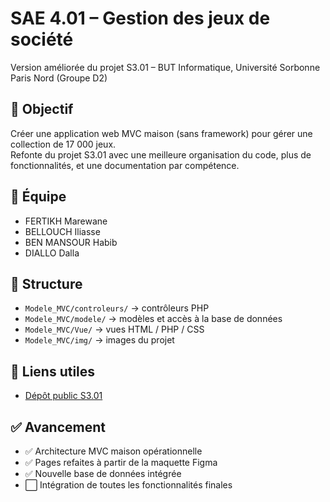# SAE 4.01 – Gestion des jeux de société

Version améliorée du projet S3.01 – BUT Informatique, Université Sorbonne Paris Nord (Groupe D2)

## 🎯 Objectif

Créer une application web MVC maison (sans framework) pour gérer une collection de 17 000 jeux.  
Refonte du projet S3.01 avec une meilleure organisation du code, plus de fonctionnalités, et une documentation par compétence.

## 👥 Équipe

- FERTIKH Marewane
- BELLOUCH Iliasse
- BEN MANSOUR Habib
- DIALLO Dalla

## 📁 Structure

- `Modele_MVC/controleurs/` → contrôleurs PHP
- `Modele_MVC/modele/` → modèles et accès à la base de données
- `Modele_MVC/Vue/` → vues HTML / PHP / CSS
- `Modele_MVC/img/` → images du projet

## 🔗 Liens utiles

- [Dépôt public S3.01](https://github.com/marewane-fertikh/SAE_4.01_D2_Public)

## ✅ Avancement

- ✅ Architecture MVC maison opérationnelle
- ✅ Pages refaites à partir de la maquette Figma
- ✅ Nouvelle base de données intégrée
- ⬜ Intégration de toutes les fonctionnalités finales
